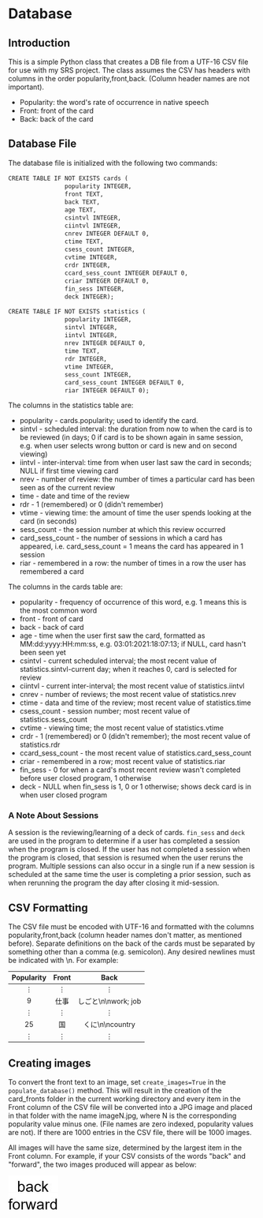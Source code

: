 # Database

## Introduction 

This is a simple Python class that creates a DB file from a UTF-16 CSV file for use with my SRS project. The class assumes the
CSV has headers with columns in the order popularity,front,back. (Column header names are not important).

- Popularity: the word's rate of occurrence in native speech
- Front: front of the card
- Back: back of the card

## Database File

The database file is initialized with the following two commands:

```
CREATE TABLE IF NOT EXISTS cards (
                popularity INTEGER,
                front TEXT,
                back TEXT,
                age TEXT,
                csintvl INTEGER,
                ciintvl INTEGER,
                cnrev INTEGER DEFAULT 0,
                ctime TEXT,
                csess_count INTEGER,
                cvtime INTEGER,
                crdr INTEGER,
                ccard_sess_count INTEGER DEFAULT 0,
                criar INTEGER DEFAULT 0,
                fin_sess INTEGER,
                deck INTEGER);
```

```
CREATE TABLE IF NOT EXISTS statistics (
                popularity INTEGER,
                sintvl INTEGER,
                iintvl INTEGER,
                nrev INTEGER DEFAULT 0,
                time TEXT,
                rdr INTEGER,
                vtime INTEGER,
                sess_count INTEGER,
                card_sess_count INTEGER DEFAULT 0,
                riar INTEGER DEFAULT 0);
```

The columns in the statistics table are:

- popularity - cards.popularity; used to identify the card.
- sintvl - scheduled interval: the duration from now to when the card is to be reviewed (in days; 0 if card is to be
  shown again in same session, e.g. when user selects wrong button or card is new and on second viewing)
- iintvl - inter-interval: time from when user last saw the card in seconds; NULL if first time viewing card
- nrev - number of review: the number of times a particular card has been seen as of the current review
- time - date and time of the review
- rdr - 1 (remembered) or 0 (didn't remember)
- vtime - viewing time: the amount of time the user spends looking at the card (in seconds)
- sess_count - the session number at which this review occurred
- card_sess_count - the number of sessions in which a card has appeared, i.e. card_sess_count = 1 means the card has
  appeared in 1 session
- riar - remembered in a row: the number of times in a row the user has remembered a card

The columns in the cards table are: 

- popularity - frequency of occurrence of this word, e.g. 1 means this is the most common word
- front - front of card
- back - back of card
- age - time when the user first saw the card, formatted as MM:dd:yyyy:HH:mm:ss, e.g. 03:01:2021:18:07:13; if NULL, card
  hasn't been seen yet
- csintvl - current scheduled interval; the most recent value of statistics.sintvl-current day; when it reaches 0, card
  is selected for review
- ciintvl - current inter-interval; the most recent value of statistics.iintvl
- cnrev - number of reviews; the most recent value of statistics.nrev
- ctime - data and time of the review; most recent value of statistics.time
- csess_count - session number; most recent value of statistics.sess_count
- cvtime - viewing time; the most recent value of statistics.vtime
- crdr - 1 (remembered) or 0 (didn't remember); the most recent value of statistics.rdr
- ccard_sess_count - the most recent value of statistics.card_sess_count
- criar - remembered in a row; most recent value of statistics.riar
- fin_sess - 0 for when a card's most recent review wasn't completed before user closed program, 1 otherwise
- deck - NULL when fin_sess is 1, 0 or 1 otherwise; shows deck card is in when user closed program

### A Note About Sessions

A session is the reviewing/learning of a deck of cards. ```fin_sess``` and ```deck``` are used in the program to
determine if a user has completed a session when the program is closed. If the user has not completed a session when the
program is closed, that session is resumed when the user reruns the program. Multiple sessions can also occur in a
single run if a new session is scheduled at the same time the user is completing a prior session, such as when rerunning
the program the day after closing it mid-session.

## CSV Formatting

The CSV file must be encoded with UTF-16 and formatted with the columns popularity,front,back (column header names don't matter, as mentioned
before). Separate definitions on the back of the cards must be separated by something other than a comma (e.g.
semicolon). Any desired newlines must be indicated with \n. For example:

|Popularity|Front|Back|
|:--------:|:---:|:---:|
|⋮|⋮|⋮|
|9|仕事|しごと\n\nwork; job|
|⋮|⋮|⋮|
|25|国|くに\n\ncountry|
|⋮|⋮|⋮|

## Creating images
To convert the front text to an image, set ```create_images=True``` in the ```populate_database()``` method. This will
result in the creation of the card_fronts folder in the current working directory and every item in the Front column of
the CSV file will be converted into a JPG image and placed in that folder with the name imageN.jpg, where N is the 
corresponding popularity value minus one. (File names are zero indexed, popularity values are not). If there are 1000
entries in the CSV file, there will be 1000 images.

All images will have the same size, determined by the largest item in the Front column. For example, if your CSV 
consists of the words "back" and "forward", the two images produced will appear as below: 

![Alt text](./examples/image0.jpg?raw=true "Title")  
![Alt text](./examples/image1.jpg?raw=true "Title")

